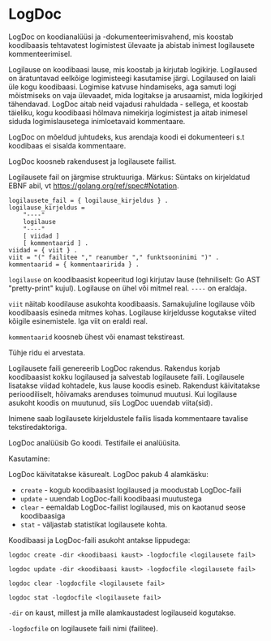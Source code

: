 # LogDoc

LogDoc on koodianalüüsi ja -dokumenteerimisvahend, mis koostab koodibaasis tehtavatest logimistest ülevaate ja abistab inimest logilausete kommenteerimisel.

Logilause on koodibaasi lause, mis koostab ja kirjutab logikirje. Logilaused on äratuntavad eelkõige logimisteegi kasutamise järgi. Logilaused on laiali üle kogu koodibaasi. Logimise katvuse hindamiseks, aga samuti logi mõistmiseks on vaja ülevaadet, mida logitakse ja arusaamist, mida logikirjed tähendavad. LogDoc aitab neid vajadusi rahuldada - sellega, et koostab täieliku, kogu koodibaasi hõlmava nimekirja logimistest ja aitab inimesel siduda logimislausetega inimloetavaid kommentaare. 

LogDoc on mõeldud juhtudeks, kus arendaja koodi ei dokumenteeri s.t koodibaas ei sisalda kommentaare.

LogDoc koosneb rakendusest ja logilausete failist.

Logilausete fail on järgmise struktuuriga. Märkus: Süntaks on kirjeldatud EBNF abil, vt https://golang.org/ref/spec#Notation. 
 
````
logilausete_fail = { logilause_kirjeldus } .
logilause_kirjeldus =
    "----"
    logilause
    "----"
    [ viidad ]
    [ kommentaarid ] .
viidad = { viit } .
viit = "(" failitee "," reanumber "," funktsooninimi ")" .
kommentaarid = { kommentaaririda } .
````

`logilause` on koodibaasist kopeeritud logi kirjutav lause (tehniliselt: Go AST "pretty-print" kujul). Logilause on ühel või mitmel real. `----` on eraldaja.

`viit` näitab koodilause asukohta koodibaasis. Samakujuline logilause võib koodibaasis esineda mitmes kohas. Logilause kirjeldusse kogutakse viited kõigile esinemistele. Iga viit on eraldi real.

`kommentaarid` koosneb ühest või enamast tekstireast.

Tühje ridu ei arvestata. 

Logilausete faili genereerib LogDoc rakendus. Rakendus korjab koodibaasist kokku logilaused ja salvestab logilausete faili. Logilausele lisatakse viidad kohtadele, kus lause koodis esineb. Rakendust käivitatakse perioodiliselt, hõivamaks arenduses toimunud muutusi. Kui logilause asukoht koodis on muutunud, siis LogDoc uuendab viita(sid).

Inimene saab logilausete kirjeldustele failis lisada kommentaare tavalise tekstiredaktoriga.

LogDoc analüüsib Go koodi. Testifaile ei analüüsita.

Kasutamine:

LogDoc käivitatakse käsurealt. LogDoc pakub 4 alamkäsku:

- `create` - kogub koodibaasist logilaused ja moodustab LogDoc-faili
- `update` - uuendab LogDoc-faili koodibaasi muutustega
- `clear` - eemaldab LogDoc-failist logilaused, mis on kaotanud seose koodibaasiga  
- `stat` - väljastab statistikat logilausete kohta.

Koodibaasi ja LogDoc-faili asukoht antakse lippudega:

````
logdoc create -dir <koodibaasi kaust> -logdocfile <logilausete fail>
````

````
logdoc update -dir <koodibaasi kaust> -logdocfile <logilausete fail>
````

````
logdoc clear -logdocfile <logilausete fail>
````

````
logdoc stat -logdocfile <logilausete fail>
````

`-dir` on kaust, millest ja mille alamkaustadest logilauseid kogutakse.

`-logdocfile` on logilausete faili nimi (failitee).
